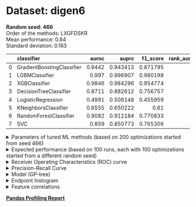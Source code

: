 # Dataset: digen6
**Random seed: 466**<br/>
Order of the methods: LXGFDSKR<br/>
Mean performance: 0.84<br/>
Standard deviation: 0.163<br/>


|    | classifier                 |   auroc |    auprc |   f1_score |   rank_auroc |   rank_auprc |   rank_f1 |
|---:|:---------------------------|--------:|---------:|-----------:|-------------:|-------------:|----------:|
|  0 | GradientBoostingClassifier |  0.9442 | 0.943413 |   0.871795 |            3 |            3 |         3 |
|  1 | LGBMClassifier             |  0.997  | 0.996907 |   0.980198 |            1 |            1 |         1 |
|  2 | XGBClassifier              |  0.9846 | 0.984296 |   0.954774 |            2 |            2 |         2 |
|  3 | DecisionTreeClassifier     |  0.8711 | 0.882612 |   0.756757 |            5 |            5 |         6 |
|  4 | LogisticRegression         |  0.4991 | 0.508148 |   0.455959 |            8 |            8 |         8 |
|  5 | KNeighborsClassifier       |  0.6555 | 0.650222 |   0.61     |            7 |            7 |         7 |
|  6 | RandomForestClassifier     |  0.9082 | 0.912184 |   0.770833 |            4 |            4 |         4 |
|  7 | SVC                        |  0.859  | 0.850773 |   0.765306 |            6 |            6 |         5 |



<details>
<summary>Parameters of tuned ML methods (based on 200 optimizations started from seed 466)</summary>


```
GradientBoostingClassifier(learning_rate=0.8646915585885857, loss='exponential',
                           max_depth=9, n_iter_no_change=18, random_state=466,
                           tol=1e-07, validation_fraction=0.02)
LGBMClassifier(deterministic=True, force_row_wise=True, max_depth=8,
               metric='binary_logloss', n_estimators=90, n_jobs=1,
               num_leaves=256, objective='binary', random_state=466)
XGBClassifier(alpha=0.5379861341450971, base_score=0.5, booster='gbtree',
              colsample_bylevel=1, colsample_bynode=1, colsample_bytree=1,
              eta=0.38505150685703465, eval_metric='logloss', gamma=0.0,
              gpu_id=-1, importance_type='gain', interaction_constraints='',
              learning_rate=0.385051519, max_delta_step=0, max_depth=6,
              min_child_weight=1, missing=nan, monotone_constraints='()',
              n_estimators=62, n_jobs=1, nthread=1, num_parallel_tree=1,
              random_state=466, reg_alpha=0.537986159,
              reg_lambda=12.84531264162581, scale_pos_weight=1, subsample=1,
              tree_method='exact', use_label_encoder=False,
              validate_parameters=1, ...)
DecisionTreeClassifier(max_depth=10, max_features='log2', min_samples_leaf=15,
                       min_samples_split=17, random_state=466)
LogisticRegression(C=0.0032169908413391267, random_state=466,
                   solver='liblinear')
KNeighborsClassifier(metric='euclidean', n_neighbors=14, p=4,
                     weights='distance')
RandomForestClassifier(max_depth=10, max_features=None, min_samples_leaf=2,
                       min_samples_split=7, n_estimators=98, random_state=466)
SVC(C=346.9531614272966, coef0=3.9000000000000004, kernel='poly',
    probability=True, random_state=466, tol=0.00013373421846128855)
```

</details>

<details>
<summary>Expected performance (based on 100 runs, each with 100 optimizations started from a different random seed)</summary>
<img src='digen6_466-box.svg' width=40% />
</details>

<details>
<summary>Receiver Operating Characteristics (ROC) curve</summary>
<img src='digen6_466-roc.svg' width=40% />
</details>

<details>
<summary>Precision-Recall Curve</summary>
<img src='digen6_466-prc.svg' width=40% />
</details>

<details>
<summary>Model (GP-tree)</summary>
<img src='digen6_466-model.svg' height=10% />
</details>

<details>
<summary>Endpoint histogram</summary>
<img src='digen6_466-endpoint.svg' width=40% />
</details>

<details>
<summary>Feature correlations</summary>
<img src='digen6_466-corr.svg' width=40% />
</details>

[**Pandas Profiling Report**](https://epistasislab.github.io/digen/profile/digen6_466.html)
